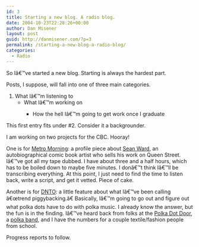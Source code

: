 ```yaml
---
id: 3
title: Starting a new blog. A radio blog.
date: 2004-10-23T22:28:26+00:00
author: Dan Misener
layout: post
guid: http://danmisener.com/?p=3
permalink: /starting-a-new-blog-a-radio-blog/
categories:
  - Radio
---
```

So Iâ€™ve started a new blog. Starting is always the hardest part.

Posts, I suppose, will fall into one of three main categories.

  1. What Iâ€™m listening to 
      * What Iâ€™m working on 
          * How the hell Iâ€™m going to get work once I graduate </ol> 
            This first entry fits under #2. Consider it a backgrounder.
            
            I am working on two projects for the CBC. Hooray!
            
            One is for [Metro Morning](http://toronto.cbc.ca/metromorning/): a profile piece about [Sean Ward](http://www.seanward.net), an autobiographical comic book artist who sells his work on Queen Street. Iâ€™ve got all my tape dubbed. I have about three and a half hours, which has to be boiled down to maybe five minutes. I donâ€™t think Iâ€™ll be transcribing everything. At this point, I just need to find the time to listen back, write a script, and get it vetted. Piece of cake.
            
            Another is for [DNTO](http://www.opera.cbc.ca): a little feature about what Iâ€™ve been calling â€œtrend piggybacking.â€ Basically, Iâ€™m going to go out and figure out what polka dots have to do with polka music. I already know the answer, but the fun is in the finding. Iâ€™ve heard back from folks at the [Polka Dot Door](http://www.tvtome.com/tvtome/servlet/ShowMainServlet/showid-11277/Polka_Dot_Door/), a [polka band](http://dynamixband.polkaweb.com/), and I have the numbers for a couple textile/fashion people from school.
            
            Progress reports to follow.